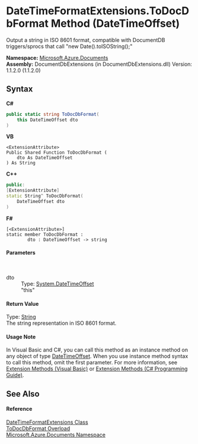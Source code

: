 # DateTimeFormatExtensions.ToDocDbFormat Method (DateTimeOffset)
 

Output a string in ISO 8601 format, compatible with DocumentDB triggers/sprocs that call "new Date().toISOString();"

**Namespace:**&nbsp;<a href="856b2e23-9c8b-2618-f913-67d85d500616">Microsoft.Azure.Documents</a><br />**Assembly:**&nbsp;DocumentDbExtensions (in DocumentDbExtensions.dll) Version: 1.1.2.0 (1.1.2.0)

## Syntax

**C#**<br />
``` C#
public static string ToDocDbFormat(
	this DateTimeOffset dto
)
```

**VB**<br />
``` VB
<ExtensionAttribute>
Public Shared Function ToDocDbFormat ( 
	dto As DateTimeOffset
) As String
```

**C++**<br />
``` C++
public:
[ExtensionAttribute]
static String^ ToDocDbFormat(
	DateTimeOffset dto
)
```

**F#**<br />
``` F#
[<ExtensionAttribute>]
static member ToDocDbFormat : 
        dto : DateTimeOffset -> string 

```


#### Parameters
&nbsp;<dl><dt>dto</dt><dd>Type: <a href="http://msdn2.microsoft.com/en-us/library/bb341783" target="_blank">System.DateTimeOffset</a><br />"this"</dd></dl>

#### Return Value
Type: <a href="http://msdn2.microsoft.com/en-us/library/s1wwdcbf" target="_blank">String</a><br />The string representation in ISO 8601 format.

#### Usage Note
In Visual Basic and C#, you can call this method as an instance method on any object of type <a href="http://msdn2.microsoft.com/en-us/library/bb341783" target="_blank">DateTimeOffset</a>. When you use instance method syntax to call this method, omit the first parameter. For more information, see <a href="http://msdn.microsoft.com/en-us/library/bb384936.aspx">Extension Methods (Visual Basic)</a> or <a href="http://msdn.microsoft.com/en-us/library/bb383977.aspx">Extension Methods (C# Programming Guide)</a>.

## See Also


#### Reference
<a href="5170affb-a6da-2801-1bd3-714bc07d5356">DateTimeFormatExtensions Class</a><br /><a href="cf6e74ef-03d2-4490-f205-f5be3905bc95">ToDocDbFormat Overload</a><br /><a href="856b2e23-9c8b-2618-f913-67d85d500616">Microsoft.Azure.Documents Namespace</a><br />